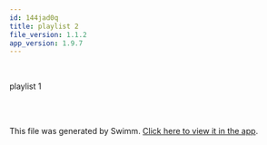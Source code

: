 ```yaml
---
id: 144jad0q
title: playlist 2
file_version: 1.1.2
app_version: 1.9.7
---
```


<!-- Intro - Do not remove this comment -->
<br/>

playlist 1

<br/>

<br/>

This file was generated by Swimm. [Click here to view it in the app](http://localhost:5000/repos/Z2l0aHViJTNBJTNBTm9hUmVwbyUzQSUzQU5vYW96ZXI=/playlists/144jad0q).
